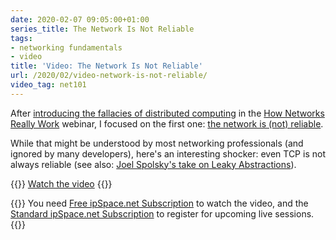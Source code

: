 ```yaml
---
date: 2020-02-07 09:05:00+01:00
series_title: The Network Is Not Reliable
tags:
- networking fundamentals
- video
title: 'Video: The Network Is Not Reliable'
url: /2020/02/video-network-is-not-reliable/
video_tag: net101
---
```

After [introducing the fallacies of distributed computing](/2020/01/video-fallacies-of-distributed-computing/) in the [How Networks Really Work](https://www.ipspace.net/How_Networks_Really_Work) webinar, I focused on the first one: [the network is (not) reliable](https://my.ipspace.net/bin/get/Net101/F2.1%20-%20Network%20Is%20%28Not%29%20Reliable.mp4?doccode=Net101).

While that might be understood by most networking professionals (and ignored by many developers), here's an interesting shocker: even TCP is not always reliable (see also: [Joel Spolsky's take on Leaky Abstractions](https://www.joelonsoftware.com/2002/11/11/the-law-of-leaky-abstractions/)).

{{<jump>}}
[Watch the video](https://my.ipspace.net/bin/get/Net101/F2.1%20-%20Network%20Is%20%28Not%29%20Reliable.mp4?doccode=Net101)
{{</jump>}}

{{<note free>}}
You need [Free ipSpace.net Subscription](https://www.ipspace.net/Subscription/Free) to watch the video, and the [Standard ipSpace.net Subscription](https://www.ipspace.net/Subscription/) to register for upcoming live sessions.
{{</note>}}
